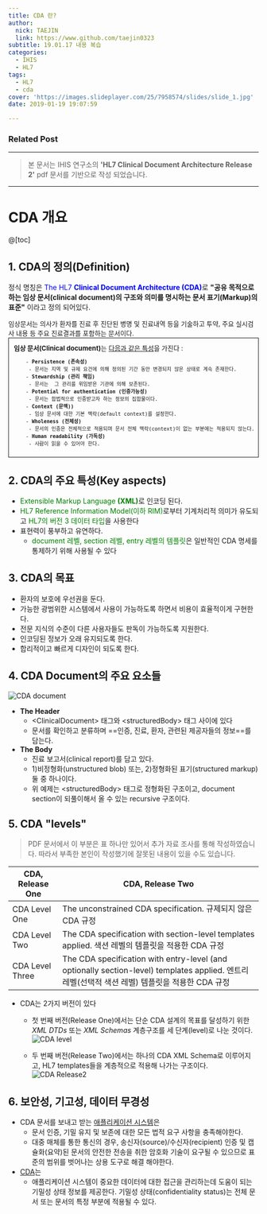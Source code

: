 ```yaml
---
title: CDA 란?
author:
  nick: TAEJIN
  link: https://www.github.com/taejin0323
subtitle: 19.01.17 내용 복습
categories:
  - IHIS
  - HL7
tags:
  - HL7
  - cda
cover: 'https://images.slideplayer.com/25/7958574/slides/slide_1.jpg'
date: 2019-01-19 19:07:59

---
```


### Related Post

------

> 본 문서는 IHIS 연구소의 **'HL7 Clinical Document Architecture Release 2'** pdf 문서를 기반으로 작성 되었습니다.

------

# CDA 개요

@[toc]

## 1.  CDA의 정의(Definition)

정식 명칭은 <span style="color:blue">The HL7 **Clinical Document Architecture (CDA)**</span>로
**"공유 목적으로 하는 임상 문서(clinical document)의 구조와 의미를 명시하는 문서 표기(Markup)의 표준"** 이라고 정의 되어있다.

 <div style="font-size:small">임상문서는 의사가 환자를 진료 후 진단된 병명 및 진료내역 등을 기술하고 투약, 주요 실시검사 내용 등 주요 진료결과를 포함하는 문서이다.
    <div style="border:1px solid; padding:10px; box-sizing: border-box;"><b>임상 문서(Clinical document)</b>는 <u>다음과 같은 특성</u>을 가진다 :
        <pre>
    - <strong>Persistence (존속성)</strong>
    &emsp;- 문서는 지역 및 규제 요건에 의해 정의된 기간 동안 변경되지 않은 상태로 계속 존재한다.
    - <strong>Stewardship (관리 책임)</strong>
    &emsp;- 문서는  그 관리를 위임받은 기관에 의해 보존된다.
    - <strong>Potential for authentication (인증가능성)</strong>
    &emsp;- 문서는 합법적으로 인증받고자 하는 정보의 집합물이다.
    - <strong>Context (문맥))</strong>
    &emsp;- 임상 문서에 대한 기본 맥락(default context)를 설정한다.
    - <strong>Wholeness (전체성)</strong>
    &emsp;- 문서의 인증은 전체적으로 적용되며 문서 전체 맥락(context)이 없는 부분에는 적용되지 않는다.
    - <strong>Human readability (가독성)</strong>
    &emsp;- 사람이 읽을 수 있어야 한다.</pre>
    </div>
 </div>

## 2. CDA의 주요 특성(Key aspects)

- <span style="color:green;">Extensible Markup Language **(XML)**</span>로 인코딩 된다.
- <span style="color:green;">HL7 Reference Information Model(이하 RIM)</span>로부터 기계처리적 의미가 유도되고 <span style="color:green;">HL7의 버전 3 데이터 타입</span>을 사용한다
- 표현력이 풍부하고 유연하다.
  - <span style="color:green;">document 레벨, section 레벨, entry 레벨의 템플릿</span>은 일반적인 CDA 명세를 통제하기 위해 사용될 수 있다

## 3. CDA의 목표

- 환자의 보호에 우선권을 둔다.
- 가능한 광범위한 시스템에서 사용이 가능하도록 하면서 비용이 효율적이게 구현한다.
- 전문 지식의 수준이 다른 사용자들도 판독이 가능하도록 지원한다.
- 인코딩된 정보가 오래 유지되도록 한다.
- 합리적이고 빠르게 디자인이 되도록 한다.

## 4. CDA Document의 주요 요소들

![CDA document](/img/componentsOfCDA.png)

- **The Header**
  - &lt;ClinicalDocument&gt; 태그와 &lt;structuredBody&gt; 태그 사이에 있다
  - 문서를 확인하고 분류하며 ==인증, 진료, 환자, 관련된 제공자들의 정보==를 담는다.
- **The Body**
  - 진료 보고서(clinical report)를 담고 있다.
  - 1)비정형화(unstructured blob) 또는,
    2)정형화된 표기(structured markup) 둘 중 하나이다.
  - 위 예제는 &lt;structuredBody&gt; 태그로 정형화된 구조이고, document section이 되풀이해서 올 수 있는 recursive 구조이다.

## 5. CDA "levels"

> PDF 문서에서 이 부분은 표 하나만 있어서 추가 자료 조사를 통해 작성하였습니다. 따라서 부족한 본인이 작성했기에 잘못된 내용이 있을 수도 있습니다.

<table>
    <colgroup>
    	<col width="20%" />
        <col width="80%" />
    </colgroup>
    <thead>
    <tr>
        <th>CDA, Release One</th>
        <th>CDA, Release Two</th>
    </tr>
    </thead>
    <tbody>
    <tr>
    	<td>CDA Level One</td>
        <td>The unconstrained CDA specification.
        규제되지 않은 CDA 규정</td>
    </tr>
    <tr>
    	<td>CDA Level Two</td>
        <td>The CDA specification with section-level templates applied.
        색션 레벨의 템플릿을 적용한 CDA 규정</td>
    </tr>
    <tr>
    	<td>CDA Level Three</td>
        <td>The CDA specification with entry-level (and optionally section-level) templates applied.
            엔트리 레벨(선택적 색션 레벨) 템플릿을 적용한 CDA 규정</td>
    </tr>
    </tbody>
</table>

- CDA는 2가지 버전이 있다

  - 첫 번째 버전(Release One)에서는 단순 CDA 설계의 목표를 달성하기 위한 *XML DTDs* 또는 *XML Schemas* 계층구조를 세 단계(level)로 나눈 것이다.
  ![CDA level](http://iehr.eu/wp-content/uploads/2015/11/cda_levels.png)

  - 두 번째 버전(Release Two)에서는 하나의 CDA XML Schema로 이루어지고, HL7 templates들을 계층적으로 적용해 나가는 구조이다.
  ![CDA Release2](https://slideplayer.com/slide/3227951/11/images/18/CDA+Clinical+Document+Architecture+Document+Hierarchy.jpg)



## 6. 보안성, 기고성, 데이터 무경성

- CDA 문서를 보내고 받는 <u>애플리케이션 시스템</u>은
  - 문서 인증, 기밀 유지 및 보존에 대한 모든 법적 요구 사항을 충족해야한다.
  - 대중 매체를 통한 통신의 경우, 송신자(source)/수신자(recipient) 인증 및 캡슐화(요약)된 문서의 안전한 전송을 취한 암호화 기술이 요구될 수 있으므로 표준의 범위를 벗어나는 상용 도구로 해결 해야한다.
    <br>
- <u>CDA</u>는
  - 애플리케이션 시스템이 중요한 데이터에 대한 접근을 관리하는데 도움이 되는 기밀성 상태 정보를 제공한다. 기밀성 상태(confidentiality status)는 전체 문서 또는 문서의 특정 부분에 적용될 수 있다.

<br><br><br>
